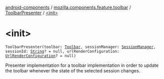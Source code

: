 [android-components](../../index.md) / [mozilla.components.feature.toolbar](../index.md) / [ToolbarPresenter](index.md) / [&lt;init&gt;](./-init-.md)

# &lt;init&gt;

`ToolbarPresenter(toolbar: `[`Toolbar`](../../mozilla.components.concept.toolbar/-toolbar/index.md)`, sessionManager: `[`SessionManager`](../../mozilla.components.browser.session/-session-manager/index.md)`, sessionId: `[`String`](https://kotlinlang.org/api/latest/jvm/stdlib/kotlin/-string/index.html)`? = null, urlRenderConfiguration: `[`UrlRenderConfiguration`](../-toolbar-feature/-url-render-configuration/index.md)`? = null)`

Presenter implementation for a toolbar implementation in order to update the toolbar whenever
the state of the selected session changes.

